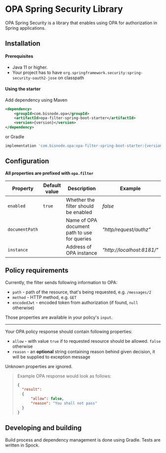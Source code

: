 # OPA Spring Security Library

OPA Spring Security is a library that enables using OPA for authorization in Spring applications.

## Installation

#### Prerequisites 

- Java 11 or higher.
- Your project has to have `org.springframework.security:spring-security-oauth2-jose` on classpath  

#### Using the starter

Add dependency using Maven

```xml
<dependency>
    <groupId>com.bisnode.opa</groupId>
    <artifactId>opa-filter-spring-boot-starter</artifactId>
    <version>{version}</version>
</dependency>
```

or Gradle

```groovy
implementation 'com.bisnode.opa:opa-filter-spring-boot-starter:{version}'
```

## Configuration

**All properties are prefixed with `opa.filter`**

| Property       | Default value | Description                                  | Example                    |
|----------------|---------------|----------------------------------------------|----------------------------|
| `enabled`      |    `true`     | Whether the filter should be enabled         | _false_                    |
| `documentPath` |               | Name of OPA document path to use for queries | _"http/request/authz"_     |
| `instance`     |               | Address of OPA instance                      | _"http://localhost:8181/"_ |

## Policy requirements

Currently, the filter sends following information to OPA:

- `path` - path of the resource, that's being requested, e.g. `/messages/2` 
- `method` - HTTP method, e.g. `GET`
- `encodedJwt` - encoded token from authorization (if found, `null` otherwise)

Those properties are available in your policy's `input`.

---

Your OPA policy response should contain following properties:

- `allow` - with value `true` if to requested resource should be allowed. `false` otherwise 
- `reason` - an **optional** string containing reason behind given decision, it will be supplied to exception message 

Unknown properties are ignored.

> Example OPA response would look as follows:
> ```json
> {
>   "result": 
>   {
>       "allow": false,
>       "reason": "You shall not pass"
>   }
> }
> ```



## Developing and building
Build process and dependency management is done using Gradle.
Tests are written in Spock.
